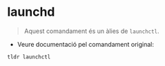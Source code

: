 # launchd

> Aquest comandament és un àlies de `launchctl`.

- Veure documentació pel comandament original:

`tldr launchctl`
